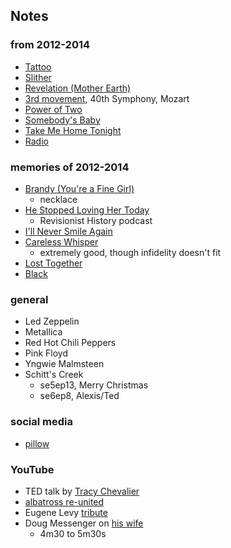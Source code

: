 
## Notes

### from 2012-2014

* [Tattoo](https://en.wikipedia.org/wiki/Tattoo_(Van_Halen_song))
* [Slither](https://en.wikipedia.org/wiki/Slither_(song))
* [Revelation (Mother Earth)](https://en.wikipedia.org/wiki/Blizzard_of_Ozz)
* [3rd movement](https://en.wikipedia.org/wiki/Symphony_No._40_(Mozart)#Music), 40th Symphony, Mozart
* [Power of Two](https://genius.com/Indigo-girls-power-of-two-lyrics)
* [Somebody's Baby](https://en.wikipedia.org/wiki/Somebody%27s_Baby)
* [Take Me Home Tonight](https://en.wikipedia.org/wiki/Take_Me_Home_Tonight_(song))
* [Radio](https://www.youtube.com/watch?v=CIgummW6Utk)

### memories of 2012-2014 

* [Brandy (You're a Fine Girl)](https://en.wikipedia.org/wiki/Brandy_(You%27re_a_Fine_Girl))
    * necklace
* [He Stopped Loving Her Today](https://en.wikipedia.org/wiki/He_Stopped_Loving_Her_Today)
    * Revisionist History podcast
* [I'll Never Smile Again](https://en.wikipedia.org/wiki/I%27ll_Never_Smile_Again)
* [Careless Whisper](https://en.wikipedia.org/wiki/Careless_Whisper)
    * extremely good, though infidelity doesn't fit
* [Lost Together](https://en.wikipedia.org/wiki/Lost_Together_(Blue_Rodeo_album))
* [Black](https://en.wikipedia.org/wiki/Black_(Pearl_Jam_song))

### general

* Led Zeppelin
* Metallica
* Red Hot Chili Peppers
* Pink Floyd
* Yngwie Malmsteen 
* Schitt's Creek
    - se5ep13, Merry Christmas  
    - se6ep8, Alexis/Ted

### social media

* [pillow](https://twitter.com/TheMancUK/status/1252235035379265538)

### YouTube

* TED talk by [Tracy Chevalier](https://www.youtube.com/watch?v=nCg2NcGYu34)
* [albatross re-united](https://www.youtube.com/watch?v=JXk6gIDX4Dk)
* Eugene Levy [tribute](https://www.youtube.com/watch?v=DysVIh-vzQw)
* Doug Messenger on [his wife](https://www.youtube.com/watch?v=_Zpn1ZOYP08)
    - 4m30 to 5m30s



